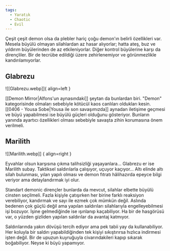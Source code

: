```yaml
---
tags:
  - Yaratık
  - Chaotic
  - Evil
---  
```

Çeşit çeşit demon olsa da plebler hariç çoğu demon'ın belirli özellikleri var. Mesela büyülü olmayan silahlardan az hasar alıyorlar; hatta ateş, buz ve yıldırım büyülerinden de az etkileniyorlar. Diğer kontrol büyülerine karşı da dirençliler. Bir de tecrübe edildiği üzere zehirlenemiyor ve görünmezlikle kandırılamıyorlar.  
## Glabrezu  
![[Glabrezu.webp]]{ align=left }  
  
[[Demon Mirror|Alfons'un aynasındaki]] şeytan da bunlardan biri. "Demon" kategorisinde olmaları sebebiyle kötücül kaos canlıları oldukları kesin. [[0406 - Yousa Sobe|Yousa ile son savaşımızda]] aynadan iletişime geçmesi ve büyü yapabilmesi ise büyülü güçleri olduğunu gösteriyor. Bunların yanında ayartıcı özellikleri olması sebebiyle savaşta zihin korumasına önem verilmeli.  
## Marilith  
![[Marilith.webp]] { align=right }  
  
Eyvahlar olsun karşısına çıkma talihsizliği yaşayanlara... Glabrezu er ise Marilith subay. Taktiksel saldırılarla çalışıyor, uçuyor kaçıyor... Altı elinde altı silah bulunması, yılan yapılı olması ve demon fıtratı hâlihazırda epeyce bilgi veriyor ama detaylandırmak iyi olur.  
  
Standart demonic dirençler bunlarda da mevcut, silahlar elbette büyülü cinsten seçilmeli. Fazla kişiyle çatışırken her birine farklı reaksiyon verebiliyor, kandırmak ve sayı ile ezmek çok mümkün değil. Aslında bedenen çok güçlü değil ama yapılan saldırıları silahlarıyla engelleyebilmesi işi bozuyor. İşine gelmediğinde ise ışınlanıp kaçabiliyor. Ha bir de hasgörüsü var, o yüzden gizliden yapılan saldırılar da avantaj katmıyor.  
  
Saldırılarında yakın dövüşü tercih ediyor ama pek tabii yay da kullanabiliyor. Her koluyla bir saldırı yapabildiğinden tek kişiyi sıkıştırırsa hızlıca indirmesi işten değil. Bir de upuzun kuyruğuyla civarındakileri kapıp sıkarak boğabiliyor. Neyse ki büyü yapamıyor.